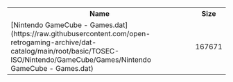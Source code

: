 <table>
<tr><th>Name</th><th>Size</th></tr>
<tr><td>[Nintendo GameCube - Games.dat](https://raw.githubusercontent.com/open-retrogaming-archive/dat-catalog/main/root/basic/TOSEC-ISO/Nintendo/GameCube/Games/Nintendo GameCube - Games.dat)</td><td>167671</td></tr>
</table>
